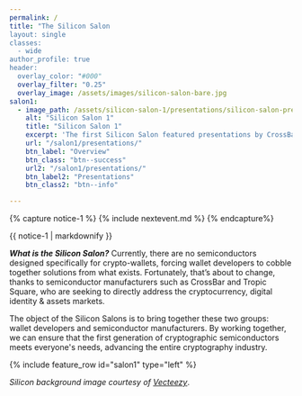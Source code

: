 ```yaml
---
permalink: /
title: "The Silicon Salon
layout: single
classes:
  - wide
author_profile: true
header:
  overlay_color: "#000"
  overlay_filter: "0.25"
  overlay_image: /assets/images/silicon-salon-bare.jpg
salon1:
  - image_path: /assets/silicon-salon-1/presentations/silicon-salon-presentation.jpg
    alt: "Silicon Salon 1"
    title: "Silicon Salon 1"
    excerpt: 'The first Silicon Salon featured presentations by CrossBar, Proxy, Tropic Square, and Libre-SOC.'
    url: "/salon1/presentations/"
    btn_label: "Overview"
    btn_class: "btn--success"
    url2: "/salon1/presentations/"
    btn_label2: "Presentations"
    btn_class2: "btn--info"

---
```


{% capture notice-1 %}
{% include nextevent.md %}
{% endcapture%}

<div class="notice--success">{{ notice-1 | markdownify }}</div>

***What is the Silicon Salon?*** Currently, there are no semiconductors designed specifically for crypto-wallets, forcing wallet developers to cobble together solutions from what exists. Fortunately, that’s about to change, thanks to semiconductor manufacturers such as CrossBar and Tropic Square, who are seeking to directly address the cryptocurrency, digital identity & assets markets. 

The object of the Silicon Salons is to bring together these two groups: wallet developers and semiconductor manufacturers. By working together, we can ensure that the first generation of cryptographic semiconductors meets everyone's needs, advancing the entire cryptography industry.

{% include feature_row id="salon1" type="left" %}




_Silicon background image courtesy of  [Vecteezy](https://www.vecteezy.com/vector-art/344822-printed-circuit-board-vector-illustration)_.
